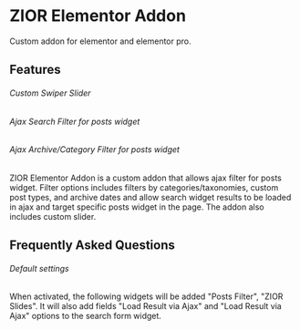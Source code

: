 # ZIOR Elementor Addon
Custom addon for elementor and elementor pro.

## Features

###### Custom Swiper Slider

###### Ajax Search Filter for posts widget

###### Ajax Archive/Category Filter for posts widget

ZIOR Elementor Addon is a custom addon that allows ajax filter for posts widget. Filter options includes filters by categories/taxonomies, custom post types, and archive dates and allow search widget results to be loaded in ajax and target specific posts widget in the page. The addon also includes custom slider.


## Frequently Asked Questions

###### Default settings
When activated, the following widgets will be added "Posts Filter", "ZIOR Slides". It will also add fields "Load Result via Ajax" and "Load Result via Ajax" options to the search form widget.